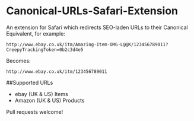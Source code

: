 Canonical-URLs-Safari-Extension
===============================

An extension for Safari which redirects SEO-laden URLs to their Canonical Equivalent, for example:

    http://www.ebay.co.uk/itm/Amazing-Item-OMG-L@@K/123456789011?CreepyTrackingToken=0b2c3d4e5

Becomes:

    http://www.ebay.co.uk/itm/123456789011

##Supported URLs

* ebay (UK & US) Items
* Amazon (UK & US) Products

Pull requests welcome!
